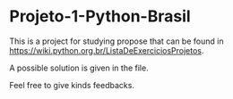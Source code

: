 # Projeto-1-Python-Brasil
This is a project for studying propose that can be found in https://wiki.python.org.br/ListaDeExerciciosProjetos.

A possible solution is given in the file.

Feel free to give kinds feedbacks.
